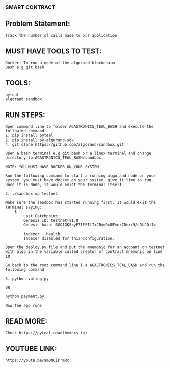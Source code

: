 ### SMART CONTRACT

## Problem Statement:
    Track the number of calls made to our application

## MUST HAVE TOOLS TO TEST:
    Docker: To run a node of the algorand blockchain
    Bash e.g git bash

## TOOLS:
    pyteal
    algorand sandbox

## RUN STEPS:
    Open command line to folder AGASTRONICS_TEAL_BASH and execute the following command
    1. pip install pyteal
    2. pip install py-algorand-sdk
    4. git clone https://github.com/algorand/sandbox.git

    Open a bash terminal e.g git bash or a linux terminal and change directory to AGASTRONICS_TEAL_BASH/sandbox.

    NOTE: YOU MUST HAVE DOCKER ON YOUR SYSTEM

    Run the following command to start a running algorand node on your system. you must have docker on your system. give it time to run.
    Once it is done, it would exist the terminal itself

    2. ./sandbox up testnet

    Make sure the sandbox has started running first. It would exit the terminal saying: 
        $
            Last Catchpoint:
            Genesis ID: testnet-v1.0
            Genesis hash: SGO1GKSzyE7IEPItTxCByw9x8FmnrCDexi9/cOUJOiI=

            indexer - health
            Indexer disabled for this configuration.

    Open the deploy.py file and put the mnemonic for an account on testnet with algo in the variable called creator_of_contract_mnemonic on line 10

    Go back to the root command line i.e AGASTRONICS_TEAL_BASH and run the following command

    3. python voting.py

    OR

    python payment.py

    Now the app runs

## READ MORE:
    Check https://pyteal.readthedocs.io/
## YOUTUBE LINK:
    https://youtu.be/amQNCiPrmRc
